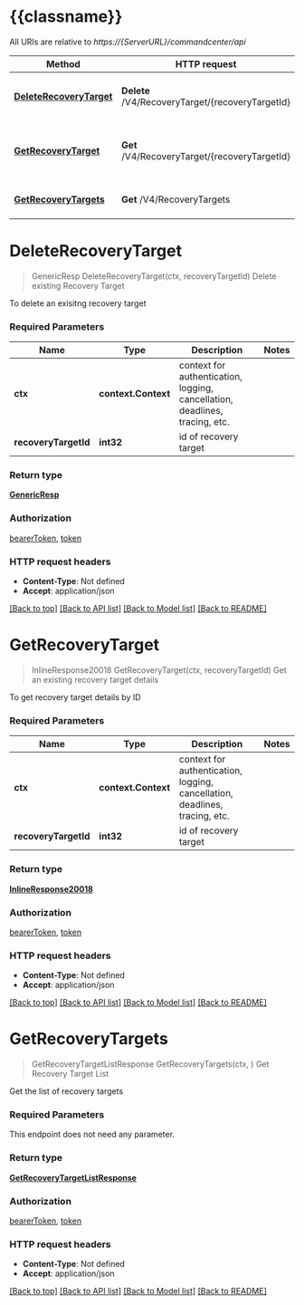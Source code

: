 # {{classname}}

All URIs are relative to *https://{ServerURL}/commandcenter/api*

Method | HTTP request | Description
------------- | ------------- | -------------
[**DeleteRecoveryTarget**](RecoveryTargetApi.md#DeleteRecoveryTarget) | **Delete** /V4/RecoveryTarget/{recoveryTargetId} | Delete existing Recovery Target
[**GetRecoveryTarget**](RecoveryTargetApi.md#GetRecoveryTarget) | **Get** /V4/RecoveryTarget/{recoveryTargetId} | Get an existing recovery target details
[**GetRecoveryTargets**](RecoveryTargetApi.md#GetRecoveryTargets) | **Get** /V4/RecoveryTargets | Get Recovery Target List

# **DeleteRecoveryTarget**
> GenericResp DeleteRecoveryTarget(ctx, recoveryTargetId)
Delete existing Recovery Target

To delete an exisitng recovery target

### Required Parameters

Name | Type | Description  | Notes
------------- | ------------- | ------------- | -------------
 **ctx** | **context.Context** | context for authentication, logging, cancellation, deadlines, tracing, etc.
  **recoveryTargetId** | **int32**| id of recovery target | 

### Return type

[**GenericResp**](GenericResp.md)

### Authorization

[bearerToken](../README.md#bearerToken), [token](../README.md#token)

### HTTP request headers

 - **Content-Type**: Not defined
 - **Accept**: application/json

[[Back to top]](#) [[Back to API list]](../README.md#documentation-for-api-endpoints) [[Back to Model list]](../README.md#documentation-for-models) [[Back to README]](../README.md)

# **GetRecoveryTarget**
> InlineResponse20018 GetRecoveryTarget(ctx, recoveryTargetId)
Get an existing recovery target details

To get recovery target details by ID

### Required Parameters

Name | Type | Description  | Notes
------------- | ------------- | ------------- | -------------
 **ctx** | **context.Context** | context for authentication, logging, cancellation, deadlines, tracing, etc.
  **recoveryTargetId** | **int32**| id of recovery target | 

### Return type

[**InlineResponse20018**](inline_response_200_18.md)

### Authorization

[bearerToken](../README.md#bearerToken), [token](../README.md#token)

### HTTP request headers

 - **Content-Type**: Not defined
 - **Accept**: application/json

[[Back to top]](#) [[Back to API list]](../README.md#documentation-for-api-endpoints) [[Back to Model list]](../README.md#documentation-for-models) [[Back to README]](../README.md)

# **GetRecoveryTargets**
> GetRecoveryTargetListResponse GetRecoveryTargets(ctx, )
Get Recovery Target List

Get the list of recovery targets

### Required Parameters
This endpoint does not need any parameter.

### Return type

[**GetRecoveryTargetListResponse**](GetRecoveryTargetListResponse.md)

### Authorization

[bearerToken](../README.md#bearerToken), [token](../README.md#token)

### HTTP request headers

 - **Content-Type**: Not defined
 - **Accept**: application/json

[[Back to top]](#) [[Back to API list]](../README.md#documentation-for-api-endpoints) [[Back to Model list]](../README.md#documentation-for-models) [[Back to README]](../README.md)

